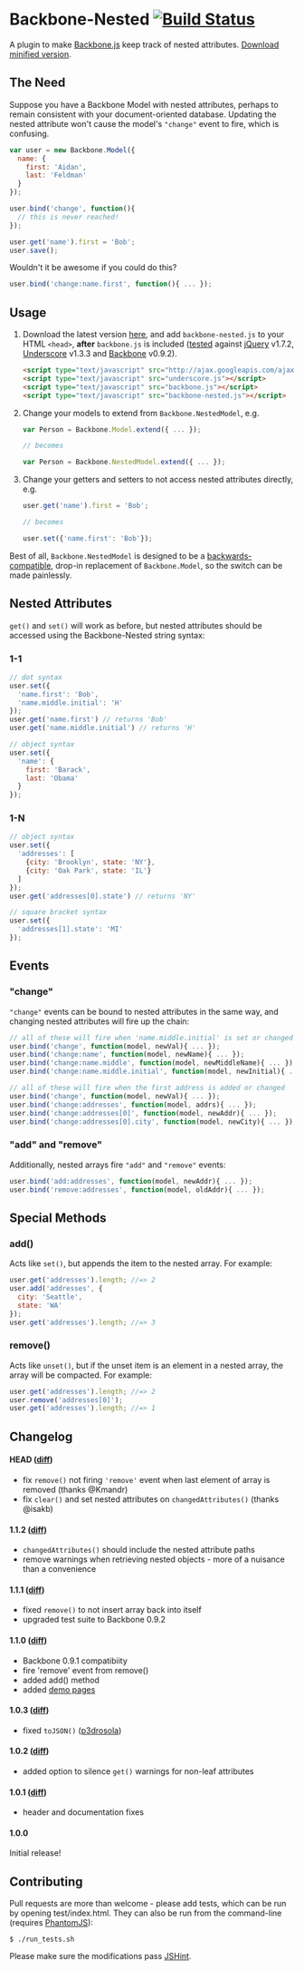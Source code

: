 # Backbone-Nested [![Build Status](https://secure.travis-ci.org/afeld/backbone-nested.png?branch=master)](http://travis-ci.org/afeld/backbone-nested)

A plugin to make [Backbone.js](http://documentcloud.github.com/backbone) keep track of nested attributes.  [Download minified version](https://github.com/afeld/backbone-nested/downloads).

## The Need

Suppose you have a Backbone Model with nested attributes, perhaps to remain consistent with your document-oriented database.  Updating the nested attribute won't cause the model's `"change"` event to fire, which is confusing.

```javascript
var user = new Backbone.Model({
  name: {
    first: 'Aidan',
    last: 'Feldman'
  }
});

user.bind('change', function(){
  // this is never reached!
});

user.get('name').first = 'Bob';
user.save();
```

Wouldn't it be awesome if you could do this?

```javascript
user.bind('change:name.first', function(){ ... });
```

## Usage

1. Download the latest version [here](https://github.com/afeld/backbone-nested/tags), and add `backbone-nested.js` to your HTML `<head>`, **after** `backbone.js` is included ([tested](http://afeld.github.com/backbone-nested/test/) against [jQuery](http://jquery.com/) v1.7.2, [Underscore](http://documentcloud.github.com/underscore/) v1.3.3 and [Backbone](http://documentcloud.github.com/backbone/) v0.9.2).

    ```html
    <script type="text/javascript" src="http://ajax.googleapis.com/ajax/libs/jquery/1.7.2/jquery.min.js"></script>
    <script type="text/javascript" src="underscore.js"></script>
    <script type="text/javascript" src="backbone.js"></script>
    <script type="text/javascript" src="backbone-nested.js"></script>
    ```

2. Change your models to extend from `Backbone.NestedModel`, e.g.

    ```javascript
    var Person = Backbone.Model.extend({ ... });
    
    // becomes
    
    var Person = Backbone.NestedModel.extend({ ... });
    ```

3. Change your getters and setters to not access nested attributes directly, e.g.

    ```javascript
    user.get('name').first = 'Bob';
    
    // becomes
    
    user.set({'name.first': 'Bob'});
    ```

Best of all, `Backbone.NestedModel` is designed to be a [backwards-compatible](http://afeld.github.com/backbone-nested/test/), drop-in replacement of `Backbone.Model`, so the switch can be made painlessly.

## Nested Attributes

`get()` and `set()` will work as before, but nested attributes should be accessed using the Backbone-Nested string syntax:

### 1-1

```javascript
// dot syntax
user.set({
  'name.first': 'Bob',
  'name.middle.initial': 'H'
});
user.get('name.first') // returns 'Bob'
user.get('name.middle.initial') // returns 'H'

// object syntax
user.set({
  'name': {
    first: 'Barack',
    last: 'Obama'
  }
});
```

### 1-N

```javascript
// object syntax
user.set({
  'addresses': [
    {city: 'Brooklyn', state: 'NY'},
    {city: 'Oak Park', state: 'IL'}
  ]
});
user.get('addresses[0].state') // returns 'NY'

// square bracket syntax
user.set({
  'addresses[1].state': 'MI'
});
```

## Events

### "change"

`"change"` events can be bound to nested attributes in the same way, and changing nested attributes will fire up the chain:

```javascript
// all of these will fire when 'name.middle.initial' is set or changed
user.bind('change', function(model, newVal){ ... });
user.bind('change:name', function(model, newName){ ... });
user.bind('change:name.middle', function(model, newMiddleName){ ... });
user.bind('change:name.middle.initial', function(model, newInitial){ ... });

// all of these will fire when the first address is added or changed
user.bind('change', function(model, newVal){ ... });
user.bind('change:addresses', function(model, addrs){ ... });
user.bind('change:addresses[0]', function(model, newAddr){ ... });
user.bind('change:addresses[0].city', function(model, newCity){ ... });
```

### "add" and "remove"

Additionally, nested arrays fire `"add"` and `"remove"` events:

```javascript
user.bind('add:addresses', function(model, newAddr){ ... });
user.bind('remove:addresses', function(model, oldAddr){ ... });
```

## Special Methods

### add()

Acts like `set()`, but appends the item to the nested array.  For example:

```javascript
user.get('addresses').length; //=> 2
user.add('addresses', {
  city: 'Seattle',
  state: 'WA'
});
user.get('addresses').length; //=> 3
```

### remove()

Acts like `unset()`, but if the unset item is an element in a nested array, the array will be compacted.  For example:

```javascript
user.get('addresses').length; //=> 2
user.remove('addresses[0]');
user.get('addresses').length; //=> 1
```

## Changelog

#### HEAD ([diff](https://github.com/afeld/backbone-nested/compare/v1.1.1...master?w=1))

* fix `remove()` not firing `'remove'` event when last element of array is removed (thanks @Kmandr)
* fix `clear()` and set nested attributes on `changedAttributes()` (thanks @isakb)

#### 1.1.2 ([diff](https://github.com/afeld/backbone-nested/compare/v1.1.1...v1.1.2?w=1))

* `changedAttributes()` should include the nested attribute paths
* remove warnings when retrieving nested objects - more of a nuisance than a convenience

#### 1.1.1 ([diff](https://github.com/afeld/backbone-nested/compare/v1.1.0...v1.1.1?w=1))

* fixed `remove()` to not insert array back into itself
* upgraded test suite to Backbone 0.9.2

#### 1.1.0 ([diff](https://github.com/afeld/backbone-nested/compare/v1.0.3...v1.1.0?w=1))

* Backbone 0.9.1 compatibiity
* fire 'remove' event from remove()
* added add() method
* added [demo pages](https://github.com/afeld/backbone-nested/tree/master/demo)

#### 1.0.3 ([diff](https://github.com/afeld/backbone-nested/compare/v1.0.2...v1.0.3?w=1))

* fixed `toJSON()` ([p3drosola](https://github.com/afeld/backbone-nested/pull/9))

#### 1.0.2 ([diff](https://github.com/afeld/backbone-nested/compare/v1.0.1...v1.0.2?w=1))

* added option to silence `get()` warnings for non-leaf attributes

#### 1.0.1 ([diff](https://github.com/afeld/backbone-nested/compare/v1.0.0...v1.0.1?w=1))

* header and documentation fixes

#### 1.0.0

Initial release!

## Contributing

Pull requests are more than welcome - please add tests, which can be run by opening test/index.html.  They can also be run from the command-line (requires [PhantomJS](http://phantomjs.org/)):

    $ ./run_tests.sh

Please make sure the modifications pass [JSHint](http://jshint.com/).
